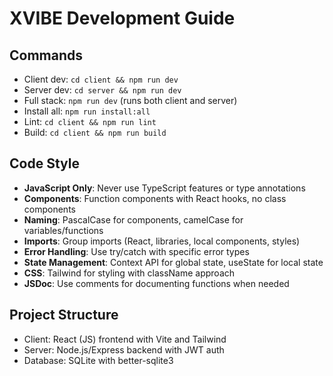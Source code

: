 # XVIBE Development Guide

## Commands
- Client dev: `cd client && npm run dev`
- Server dev: `cd server && npm run dev`
- Full stack: `npm run dev` (runs both client and server)
- Install all: `npm run install:all`
- Lint: `cd client && npm run lint`
- Build: `cd client && npm run build`

## Code Style
- **JavaScript Only**: Never use TypeScript features or type annotations
- **Components**: Function components with React hooks, no class components
- **Naming**: PascalCase for components, camelCase for variables/functions
- **Imports**: Group imports (React, libraries, local components, styles)
- **Error Handling**: Use try/catch with specific error types
- **State Management**: Context API for global state, useState for local state
- **CSS**: Tailwind for styling with className approach
- **JSDoc**: Use comments for documenting functions when needed

## Project Structure
- Client: React (JS) frontend with Vite and Tailwind
- Server: Node.js/Express backend with JWT auth
- Database: SQLite with better-sqlite3